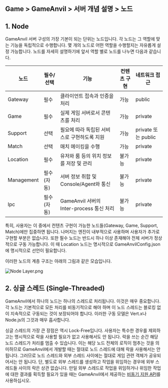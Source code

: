 ## Game > GameAnvil > 서버 개념 설명 > 노드



## 1. Node

GameAnvil 서버 구성의 가장 기본이 되는 단위는 노드입니다. 각 노드는 그 역할에 맞는 기능을 독립적으로 수행합니다.  몇 개의 노드로 어떤 역할을 수행할지는 자유롭게 설정 가능합니다. 노드를 자세히 설명하기에 앞서 역할 별로 노드를 나누면 다음과 같습니다. 

| 노드       | 필수/선택 | 기능                                        | 컨텐츠 구현 | 네트워크 접근       |
| ---------- | --------- | ------------------------------------------- | ----------- | ------------------- |
| Gateway    | 필수      | 클라이언트 접속과 인증을 처리               | 가능        | public              |
| Game       | 필수      | 실제 게임 서버로서 콘텐츠를 처리            | 가능        | private             |
| Support    | 선택      | 필요에 따라 독립된 서비스로 구현하도록 지원 | 가능        | private 또는 public |
| Match      | 선택      | 매치 메이킹을 수행                          | 가능        | private             |
| Location   | 필수      | 유저와 룸 등의 위치 정보를 저장 및 관리     | 불가능      | private             |
| Management | 필수(자동)| 서버 정보 취합 및 Console/Agent와 통신      | 불가능      | private             |
| Ipc        | 필수(자동)| GameAnvil 서버의 Inter-process 통신 처리    | 불가능      | private             |

특히, 사용자는 이 중에서 컨텐츠 구현이 가능한 노드들(Gateway, Game, Support, Match)에만 집중하면 됩니다. 나머지는 엔진이 내부적으로 사용하며 사용자가 추가로 구현할 부분은 없습니다. 또한 필수 노드는 반드시 하나 이상 존재해야 전체 서버가 정상적으로 구동 가능합니다. 이 때 Location 노드는 명시적으로 GameAnvilConfig.json 에 명시적으로 선언이 필요합니다.

이러한 노드의 계층 구조는 아래의 그림과 같은 모습입니다.

![Node Layer.png](https://static.toastoven.net/prod_gameanvil/images/NodeLayer.png)



## 2. 싱글 스레드 (Single-Threaded)

GameAnvil에서 하나의 노드는 하나의 스레드로 처리됩니다. 이것은 매우 중요합니다. 각 노드는 기본적으로 모든 처리를 비동기적으로 해야 하며 이 노드 스레드는 블로킹 없이 지속적으로 구동되는 것이 보장되어야 합니다. 이러한 구동 모델은 Vert.x나 Node.js의 그것과 매우 흡사합니다.

싱글 스레드의 가장 큰 장점은 역시 Lock-Free입니다. 사용자는 특수한 경우를 제외하고는 명시적으로 락을 사용할 필요가 없고 사용해서도 안 됩니다. 락을 쓰는 순간 해당 노드 스레드가 처리를 멈출 수 있습니다. 이는 해당 노드 전체의 로직이 멈추는 것을 의미하므로 GameAnvil에서 개발할 때는 절대로 노드 스레드에 대해 락을 사용해서는 안됩니다. 그러므로 노드 스레드와 외부 스레드 사이에는 절대로 게임 관련 객체가 공유되어서는 안 됩니다. 단, 별도로 외부 스레드를 생성하고 작업을 위임하는 경우에 외부 스레드들 사이의 락은 상관 없습니다. 만일 외부 스레드로 작업을 위임하거나 위임한 작업에 대한 결과를 획득할 필요가 있을 때는 GameAnvil에서 제공하는 [비동기 지원 API](../server-impl/server-impl-10-async.md)를 사용하십시오.


